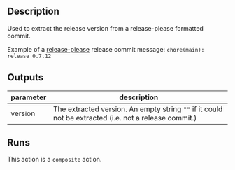<!-- action-docs-description -->

## Description

Used to extract the release version from a release-please formatted commit.

<!-- action-docs-description -->

Example of a [release-please](https://github.com/googleapis/release-please) release commit message: `chore(main): release 0.7.12`

<!-- action-docs-inputs -->

<!-- action-docs-inputs -->

<!-- action-docs-outputs -->

## Outputs

| parameter | description                                                                                           |
| --------- | ----------------------------------------------------------------------------------------------------- |
| version   | The extracted version. An empty string `""` if it could not be extracted (i.e. not a release commit.) |

<!-- action-docs-outputs -->

<!-- action-docs-runs -->

## Runs

This action is a `composite` action.

<!-- action-docs-runs -->
